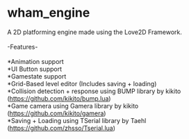 # wham_engine

A 2D platforming engine made using the Love2D Framework.\
\
-Features-\
\
*Animation support\
*UI Button support\
*Gamestate support\
*Grid-Based level editor (Includes saving + loading)\
*Collision detection + response using BUMP library by kikito (https://github.com/kikito/bump.lua) \
*Game camera using Gamera library by kikito (https://github.com/kikito/gamera) \
*Saving + Loading using TSerial library by Taehl (https://github.com/zhsso/Tserial.lua)